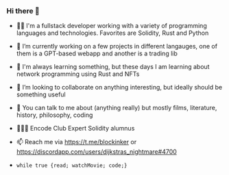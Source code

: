 ### Hi there 👋

- 🧑‍💻 I'm a fullstack developer working with a variety of programming languages and technologies. Favorites are Solidity, Rust and Python
- 🔭 I’m currently working on a few projects in different langauges, one of them is a GPT-based webapp and another is a trading lib
- 🌱 I'm always learning something, but these days I am learning about network programming using Rust and NFTs
- 🫶 I’m looking to collaborate on anything interesting, but ideally should be something useful
- 💬 You can talk to me about (anything really) but mostly films, literature, history, philosophy, coding
- 👨🏻‍🎓 Encode Club Expert Solidity alumnus
- 📫 Reach me via https://t.me/blockinker or https://discordapp.com/users/dijkstras_nightmare#4700


- `while true {read; watchMovie; code;}`


<!--
**thelonehegelian/thelonehegelian** is a ✨ _special_ ✨ repository because its `README.md` (this file) appears on your GitHub profile.
